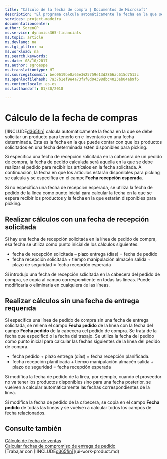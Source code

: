 ```yaml
---
title: "Cálculo de la fecha de compra | Documentos de Microsoft"
description: "El programa calcula automáticamente la fecha en la que se debe solicitar un producto para tenerlo en el inventario en una fecha determinada. Esta es la fecha en la que puede contar con que los productos solicitados en una fecha determinada estén disponibles para picking."
services: project-madeira
documentationcenter: 
author: SorenGP
ms.service: dynamics365-financials
ms.topic: article
ms.devlang: na
ms.tgt_pltfrm: na
ms.workload: na
ms.search.keywords: 
ms.date: 08/10/2017
ms.author: sgroespe
ms.translationtype: HT
ms.sourcegitcommit: bec0619be0a65e3625759e13d2866ac615d7513c
ms.openlocfilehash: 7a37b1ef9e4a73faf8d04398dbc4023eb04ab9f6
ms.contentlocale: es-es
ms.lasthandoff: 01/30/2018

---
```

# <a name="date-calculation-for-purchases"></a>Cálculo de la fecha de compras
[!INCLUDE[d365fin](includes/d365fin_md.md)]  calcula automáticamente la fecha en la que se debe solicitar un producto para tenerlo en el inventario en una fecha determinada. Esta es la fecha en la que puede contar con que los productos solicitados en una fecha determinada estén disponibles para picking.  

Si especifica una fecha de recepción solicitada en la cabecera de un pedido de compra, la fecha de pedido calculada será aquella en la que se debe realizar el pedido para recibir los artículos en la fecha solicitada. A continuación, la fecha en que los artículos estarán disponibles para picking se calcula y se especifica en el campo **Fecha recepción esperada**.  

Si no especifica una fecha de recepción esperada, se utiliza la fecha de pedido de la línea como punto inicial para calcular la fecha en la que se espera recibir los productos y la fecha en la que estarán disponibles para picking.  

## <a name="calculating-with-a-requested-receipt-date"></a>Realizar cálculos con una fecha de recepción solicitada  
Si hay una fecha de recepción solicitada en la línea de pedido de compra, esa fecha se utiliza como punto inicial de los cálculos siguientes.  

- fecha de recepción solicitada – plazo entrega (días) = fecha de pedido  
- fecha recepción solicitada + tiempo manipulación almacén salida + plazo de seguridad = fecha recepción esperada  

Si introdujo una fecha de recepción solicitada en la cabecera del pedido de compra, se copia al campo correspondiente en todas las líneas. Puede modificarla o eliminarla en cualquiera de las líneas.  

## <a name="calculating-without-a-requested-delivery-date"></a>Realizar cálculos sin una fecha de entrega requerida  
Si especifica una línea de pedido de compra sin una fecha de entrega solicitada, se rellena el campo **Fecha pedido** de la línea con la fecha del campo **Fecha pedido** de la cabecera del pedido de compra. Se trata de la fecha que especificó o la fecha del trabajo. Se utiliza la fecha del pedido como punto inicial para calcular las fechas siguientes de la línea del pedido de compra.  

- fecha pedido + plazo entrega (días) = fecha recepción planificada.  
- fecha recepción planificada + tiempo manipulación almacén salida + plazo de seguridad = fecha recepción esperada  

Si modifica la fecha de pedido de la línea, por ejemplo, cuando el proveedor no va tener los productos disponibles sino para una fecha posterior, se vuelven a calcular automáticamente las fechas correspondientes de la línea.  

Si modifica la fecha de pedido de la cabecera, se copia en el campo **Fecha pedido** de todas las líneas y se vuelven a calcular todos los campos de fecha relacionados.  

## <a name="see-also"></a>Consulte también  
 [Cálculo de fecha de ventas](sales-date-calculation-for-sales.md)   
 [Calcular fechas de compromiso de entrega de pedido](sales-how-to-calculate-order-promising-dates.md)  
 [Trabajar con [!INCLUDE[d365fin](includes/d365fin_md.md)]](ui-work-product.md)

